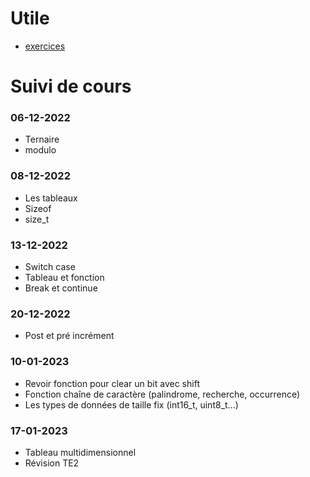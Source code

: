 # Utile
- [exercices](https://github.com/tony-maulaz/info1-exercices)

# Suivi de cours

### 06-12-2022
- Ternaire
- modulo

### 08-12-2022
- Les tableaux
- Sizeof
- size_t

### 13-12-2022
- Switch case
- Tableau et fonction
- Break et continue

### 20-12-2022
- Post et pré incrément

### 10-01-2023
- Revoir fonction pour clear un bit avec shift
- Fonction chaîne de caractère (palindrome, recherche, occurrence)
- Les types de données de taille fix (int16_t, uint8_t...)

### 17-01-2023
- Tableau multidimensionnel
- Révision TE2
